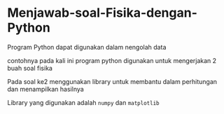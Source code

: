 # Menjawab-soal-Fisika-dengan-Python

Program Python dapat digunakan dalam nengolah data

contohnya pada kali ini program python digunakan untuk mengerjakan 2 buah soal fisika

Pada soal ke2 menggunakan library untuk membantu dalam perhitungan dan menampilkan hasilnya

Library yang digunakan adalah `numpy` dan `matplotlib`
